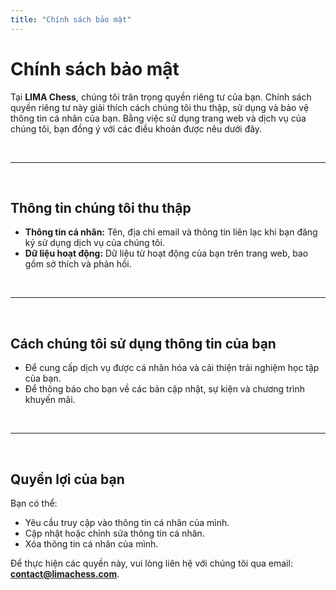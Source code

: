```yaml
---
title: "Chính sách bảo mật"
---
```


# Chính sách bảo mật

Tại **LIMA Chess**, chúng tôi trân trọng quyền riêng tư của bạn. Chính sách quyền riêng tư này giải thích cách chúng tôi thu thập, sử dụng và bảo vệ thông tin cá nhân của bạn. Bằng việc sử dụng trang web và dịch vụ của chúng tôi, bạn đồng ý với các điều khoản được nêu dưới đây.

&nbsp;

---

&nbsp;

## Thông tin chúng tôi thu thập

- **Thông tin cá nhân:** Tên, địa chỉ email và thông tin liên lạc khi bạn đăng ký sử dụng dịch vụ của chúng tôi.
- **Dữ liệu hoạt động:** Dữ liệu từ hoạt động của bạn trên trang web, bao gồm sở thích và phản hồi.

&nbsp;

---

&nbsp;

## Cách chúng tôi sử dụng thông tin của bạn

- Để cung cấp dịch vụ được cá nhân hóa và cải thiện trải nghiệm học tập của bạn.
- Để thông báo cho bạn về các bản cập nhật, sự kiện và chương trình khuyến mãi.

&nbsp;

---

&nbsp;

## Quyền lợi của bạn

Bạn có thể:

- Yêu cầu truy cập vào thông tin cá nhân của mình.
- Cập nhật hoặc chỉnh sửa thông tin cá nhân.
- Xóa thông tin cá nhân của mình.

Để thực hiện các quyền này, vui lòng liên hệ với chúng tôi qua email: **[contact@limachess.com](mailto:contact@limachess.com)**.
